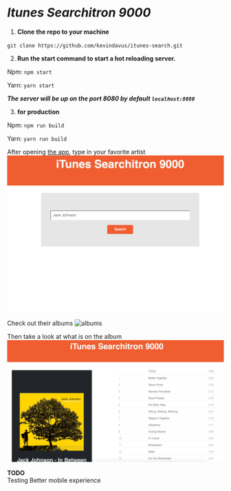 # _Itunes Searchitron 9000_

1.  **Clone the repo to your machine**

`git clone https://github.com/kevindavus/itunes-search.git`

2.  **Run the start command to start a hot reloading server.**

Npm: `npm start`

Yarn: `yarn start`

**_The server will be up on the port 8080 by default `localhost:8080`_**

3.  **for production**

Npm: `npm run build`

Yarn: `yarn run build`

After opening [the app](http://localhost:8080), type in your favorite artist
![Landing](landing.png)

Check out their albums
![albums](albums.png)

Then take a look at what is on the album
![song list](albumdetail.png)

**TODO**  
Testing
Better mobile experience
